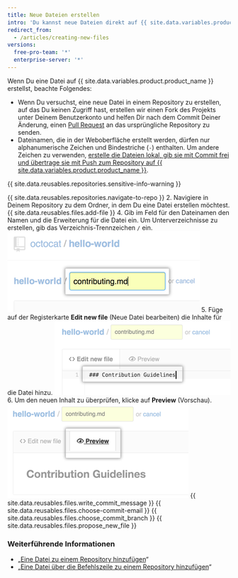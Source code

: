 ```yaml
---
title: Neue Dateien erstellen
intro: 'Du kannst neue Dateien direkt auf {{ site.data.variables.product.product_name }} in jedem Repository erstellen, auf das Du Schreibzugriff hast.'
redirect_from:
  - /articles/creating-new-files
versions:
  free-pro-team: '*'
  enterprise-server: '*'
---
```


Wenn Du eine Datei auf {{ site.data.variables.product.product_name }} erstellst, beachte Folgendes:

- Wenn Du versuchst, eine neue Datei in einem Repository zu erstellen, auf das Du keinen Zugriff hast, erstellen wir einen Fork des Projekts unter Deinem Benutzerkonto und helfen Dir nach dem Commit Deiner Änderung, einen [Pull Request](/articles/about-pull-requests) an das ursprüngliche Repository zu senden.
- Dateinamen, die in der Weboberfläche erstellt werden, dürfen nur alphanumerische Zeichen und Bindestriche (`-`) enthalten. Um andere Zeichen zu verwenden, [erstelle die Dateien lokal, gib sie mit Commit frei und übertrage sie mit Push zum Repository auf {{ site.data.variables.product.product_name }}](/articles/adding-a-file-to-a-repository-using-the-command-line).

{{ site.data.reusables.repositories.sensitive-info-warning }}

{{ site.data.reusables.repositories.navigate-to-repo }}
2. Navigiere in Deinem Repository zu dem Ordner, in dem Du eine Datei erstellen möchtest.
{{ site.data.reusables.files.add-file }}
4. Gib im Feld für den Dateinamen den Namen und die Erweiterung für die Datei ein. Um Unterverzeichnisse zu erstellen, gib das Verzeichnis-Trennzeichen `/` ein. ![Neuer Dateiname](/assets/images/help/repository/new-file-name.png)
5. Füge auf der Registerkarte **Edit new file** (Neue Datei bearbeiten) die Inhalte für die Datei hinzu. ![Inhalt in neuer Datei](/assets/images/help/repository/new-file-content.png)
6. Um den neuen Inhalt zu überprüfen, klicke auf **Preview** (Vorschau). ![Schaltfläche „New file preview" (Vorschau der neuen Datei)](/assets/images/help/repository/new-file-preview.png)
{{ site.data.reusables.files.write_commit_message }}
{{ site.data.reusables.files.choose-commit-email }}
{{ site.data.reusables.files.choose_commit_branch }}
{{ site.data.reusables.files.propose_new_file }}

### Weiterführende Informationen

- „[Eine Datei zu einem Repository hinzufügen](/articles/adding-a-file-to-a-repository)“
- „[Eine Datei über die Befehlszeile zu einem Repository hinzufügen](/articles/adding-a-file-to-a-repository-using-the-command-line)“
